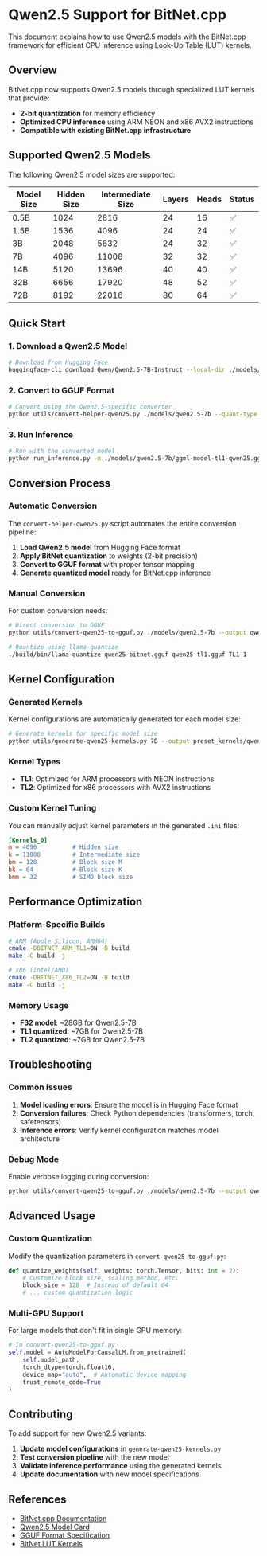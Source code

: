 # Qwen2.5 Support for BitNet.cpp

This document explains how to use Qwen2.5 models with the BitNet.cpp framework for efficient CPU inference using Look-Up Table (LUT) kernels.

## Overview

BitNet.cpp now supports Qwen2.5 models through specialized LUT kernels that provide:
- **2-bit quantization** for memory efficiency
- **Optimized CPU inference** using ARM NEON and x86 AVX2 instructions
- **Compatible with existing BitNet.cpp infrastructure**

## Supported Qwen2.5 Models

The following Qwen2.5 model sizes are supported:

| Model Size | Hidden Size | Intermediate Size | Layers | Heads | Status |
|------------|-------------|-------------------|---------|-------|---------|
| 0.5B       | 1024        | 2816              | 24     | 16    | ✅      |
| 1.5B       | 1536        | 4096              | 24     | 24    | ✅      |
| 3B         | 2048        | 5632              | 24     | 32    | ✅      |
| 7B         | 4096        | 11008             | 32     | 32    | ✅      |
| 14B        | 5120        | 13696             | 40     | 40    | ✅      |
| 32B        | 6656        | 17920             | 48     | 52    | ✅      |
| 72B        | 8192        | 22016             | 80     | 64    | ✅      |

## Quick Start

### 1. Download a Qwen2.5 Model

```bash
# Download from Hugging Face
huggingface-cli download Qwen/Qwen2.5-7B-Instruct --local-dir ./models/qwen2.5-7b
```

### 2. Convert to GGUF Format

```bash
# Convert using the Qwen2.5-specific converter
python utils/convert-helper-qwen25.py ./models/qwen2.5-7b --quant-type tl1
```

### 3. Run Inference

```bash
# Run with the converted model
python run_inference.py -m ./models/qwen2.5-7b/ggml-model-tl1-qwen25.gguf -p "Hello, how are you?" -cnv
```

## Conversion Process

### Automatic Conversion

The `convert-helper-qwen25.py` script automates the entire conversion pipeline:

1. **Load Qwen2.5 model** from Hugging Face format
2. **Apply BitNet quantization** to weights (2-bit precision)
3. **Convert to GGUF format** with proper tensor mapping
4. **Generate quantized model** ready for BitNet.cpp inference

### Manual Conversion

For custom conversion needs:

```bash
# Direct conversion to GGUF
python utils/convert-qwen25-to-gguf.py ./models/qwen2.5-7b --output qwen25-bitnet.gguf

# Quantize using llama-quantize
./build/bin/llama-quantize qwen25-bitnet.gguf qwen25-tl1.gguf TL1 1
```

## Kernel Configuration

### Generated Kernels

Kernel configurations are automatically generated for each model size:

```bash
# Generate kernels for specific model size
python utils/generate-qwen25-kernels.py 7B --output preset_kernels/qwen25-7b
```

### Kernel Types

- **TL1**: Optimized for ARM processors with NEON instructions
- **TL2**: Optimized for x86 processors with AVX2 instructions

### Custom Kernel Tuning

You can manually adjust kernel parameters in the generated `.ini` files:

```ini
[Kernels_0]
m = 4096          # Hidden size
k = 11008         # Intermediate size
bm = 128          # Block size M
bk = 64           # Block size K
bmm = 32          # SIMD block size
```

## Performance Optimization

### Platform-Specific Builds

```bash
# ARM (Apple Silicon, ARM64)
cmake -DBITNET_ARM_TL1=ON -B build
make -C build -j

# x86 (Intel/AMD)
cmake -DBITNET_X86_TL2=ON -B build
make -C build -j
```

### Memory Usage

- **F32 model**: ~28GB for Qwen2.5-7B
- **TL1 quantized**: ~7GB for Qwen2.5-7B
- **TL2 quantized**: ~7GB for Qwen2.5-7B

## Troubleshooting

### Common Issues

1. **Model loading errors**: Ensure the model is in Hugging Face format
2. **Conversion failures**: Check Python dependencies (transformers, torch, safetensors)
3. **Inference errors**: Verify kernel configuration matches model architecture

### Debug Mode

Enable verbose logging during conversion:

```bash
python utils/convert-qwen25-to-gguf.py ./models/qwen2.5-7b --output qwen25-bitnet.gguf --debug
```

## Advanced Usage

### Custom Quantization

Modify the quantization parameters in `convert-qwen25-to-gguf.py`:

```python
def quantize_weights(self, weights: torch.Tensor, bits: int = 2):
    # Customize block size, scaling method, etc.
    block_size = 128  # Instead of default 64
    # ... custom quantization logic
```

### Multi-GPU Support

For large models that don't fit in single GPU memory:

```python
# In convert-qwen25-to-gguf.py
self.model = AutoModelForCausalLM.from_pretrained(
    self.model_path,
    torch_dtype=torch.float16,
    device_map="auto",  # Automatic device mapping
    trust_remote_code=True
)
```

## Contributing

To add support for new Qwen2.5 variants:

1. **Update model configurations** in `generate-qwen25-kernels.py`
2. **Test conversion pipeline** with the new model
3. **Validate inference performance** using the generated kernels
4. **Update documentation** with new model specifications

## References

- [BitNet.cpp Documentation](README.md)
- [Qwen2.5 Model Card](https://huggingface.co/Qwen/Qwen2.5-7B-Instruct)
- [GGUF Format Specification](https://github.com/ggerganov/ggml/blob/master/docs/gguf.md)
- [BitNet LUT Kernels](preset_kernels/)

